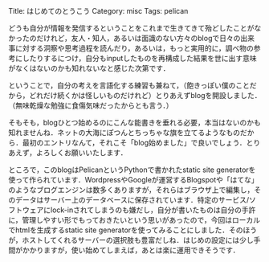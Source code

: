 Title: はじめてのとうこう
Category: misc
Tags: pelican

どうも自分が情報を発信するということをこれまで生きてきて殆どしたことがなかったのだけれど，友人・知人，あるいは面識のない方々のblogで日々の出来事に対する洞察や思考過程を読んだり，あるいは，もっと実用的に，調べ物の参考にしたりするにつけ，自分もinputしたものを再構成した結果を世に出す意味がなくはないのかも知れないなと感じた次第です．

ということで，自分の考えを言語化する練習も兼ねて，（飽きっぽい僕のことだから，どれだけ続くかは怪しいものだけれど）とりあえずblogを開設しました．（無味乾燥な勉強に食傷気味だったからとも言う．）

そもそも，blogひとつ始めるのにこんな能書きを垂れる必要，本当はないのかも知れませんね．ネットの大海にぽつんとちっちゃな旗を立てるようなものだから．最初のエントリなんて，それこそ「blog始めました」で良いでしょう．とりあえず，よろしくお願いいたします．

ところで，このblogはPelicanというPythonで書かれたstatic site generatorを使って作られています．WordpressやGoogleが運営するBlogspotや「はてな」のようなブログエンジンは数多くありますが，それらはブラウザ上で編集し，そのデータはサーバー上のデータベースに保存されています．特定のサービス/ソフトウェアにlock-inされてしまうのも嫌だし，自分が書いたものは自分の手許に，管理しやすい形でもっておきたいという思いがあったので，今回はローカルでhtmlを生成するstatic site generatorを使ってみることにしました．そのほうが，ホストしてくれるサーバーの選択肢も豊富だしね．はじめの設定には少し手間がかかりますが，使い始めてしまえば，あとは楽に運用できそうです．

